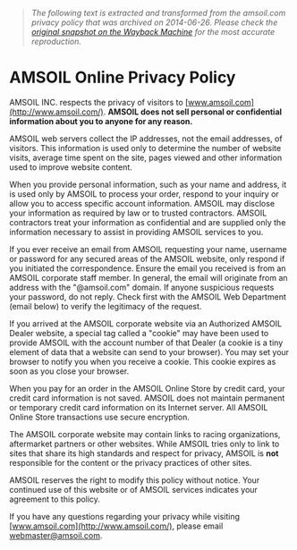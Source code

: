 > *The following text is extracted and transformed from the amsoil.com privacy policy that was archived on 2014-06-26. Please check the [original snapshot on the Wayback Machine](https://web.archive.org/web/20140626120130id_/http%3A//www.amsoil.com/privacy-policy.aspx) for the most accurate reproduction.*

# AMSOIL Online Privacy Policy

AMSOIL INC. respects the privacy of visitors to [www.amsoil.com](http://www.amsoil.com/). **AMSOIL does not sell personal or confidential information about you to anyone for any reason.**

AMSOIL web servers collect the IP addresses, not the email addresses, of visitors. This information is used only to determine the number of website visits, average time spent on the site, pages viewed and other information used to improve website content. 

When you provide personal information, such as your name and address, it is used only by AMSOIL to process your order, respond to your inquiry or allow you to access specific account information. AMSOIL may disclose your information as required by law or to trusted contractors. AMSOIL contractors treat your information as confidential and are supplied only the information necessary to assist in providing AMSOIL services to you.

If you ever receive an email from AMSOIL requesting your name, username or password for any secured areas of the AMSOIL website, only respond if you initiated the correspondence. Ensure the email you received is from an AMSOIL corporate staff member. In general, the email will originate from an address with the "@amsoil.com" domain. If anyone suspicious requests your password, do not reply. Check first with the AMSOIL Web Department (email below) to verify the legitimacy of the request.

If you arrived at the AMSOIL corporate website via an Authorized AMSOIL Dealer website, a special tag called a "cookie" may have been used to provide AMSOIL with the account number of that Dealer (a cookie is a tiny element of data that a website can send to your browser). You may set your browser to notify you when you receive a cookie. This cookie expires as soon as you close your browser.

When you pay for an order in the AMSOIL Online Store by credit card, your credit card information is not saved. AMSOIL does not maintain permanent or temporary credit card information on its Internet server. All AMSOIL Online Store transactions use secure encryption.

The AMSOIL corporate website may contain links to racing organizations, aftermarket partners or other websites. While AMSOIL tries only to link to sites that share its high standards and respect for privacy, AMSOIL is **not** responsible for the content or the privacy practices of other sites.

AMSOIL reserves the right to modify this policy without notice. Your continued use of this website or of AMSOIL services indicates your agreement to this policy.

If you have any questions regarding your privacy while visiting [www.amsoil.com](http://www.amsoil.com/), please email [webmaster@amsoil.com](mailto:webmaster@amsoil.com).
